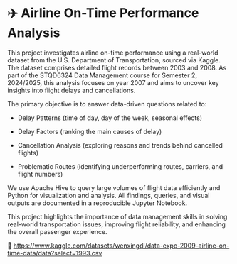 # ✈️ Airline On-Time Performance Analysis

This project investigates airline on-time performance using a real-world dataset from the U.S. Department of Transportation, sourced via Kaggle. The dataset comprises detailed flight records between 2003 and 2008. As part of the STQD6324 Data Management course for Semester 2, 2024/2025, this analysis focuses on year 2007 and aims to uncover key insights into flight delays and cancellations.

The primary objective is to answer data-driven questions related to:

- Delay Patterns (time of day, day of the week, seasonal effects)

- Delay Factors (ranking the main causes of delay)

- Cancellation Analysis (exploring reasons and trends behind cancelled flights)

- Problematic Routes (identifying underperforming routes, carriers, and flight numbers)

We use Apache Hive to query large volumes of flight data efficiently and Python for visualization and analysis. All findings, queries, and visual outputs are documented in a reproducible Jupyter Notebook.

This project highlights the importance of data management skills in solving real-world transportation issues, improving flight reliability, and enhancing the overall passenger experience.

🔗 https://www.kaggle.com/datasets/wenxingdi/data-expo-2009-airline-on-time-data/data?select=1993.csv
